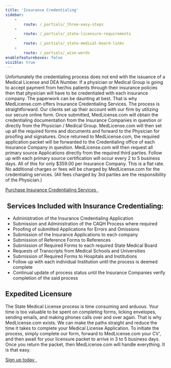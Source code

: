 ```yaml
---
title: 'Insurance Credentialing'
sidebar:
    -
        route: /_partials/_three-easy-steps
    -
        route: /_partials/_state-licensure-requirements
    -
        route: /_partials/_state-medical-board-links
    -
        route: /_partials/_wise-words
enablefeatureboxes: false
visible: true
---
```


<p>Unfortunately the credentialing process does not end with the issuance of a Medical License and DEA Number. If a physician or Medical Group is going to accept payment from her/his patients through their insurance policies then that physician will have to be credentialed with each insurance company. The paperwork can be daunting at best. That is why MedLicense.com offers Insurance Credentialing Services. The process is straightforward. Our clients set up their account with our firm by utilizing our secure online form. Once submitted, MedLicense.com will obtain the credentialing documentation from the Insurance Companies in question or directly from the Physician / Medical Group. MedLicense.com will then set up all the required forms and documents and forward to the Physician for proofing and signatures. Once returned to MedLicense.com, the required application packet will be forwarded to the Credentialing office of each Insurance Company in question. MedLicense.com will then request all primary source Applications directly from the required third parties. Follow up with each primary source certification will occur every 2 to 5 business days. All of this for only $359.00 per Insurance Company. This is a flat rate. No additional charges or fees will be charged by MedLicense.com for the credentialing services. (All fees charged by 3rd parties are the responsibility of the Physician.)</p>
<p><a class="btn btn-secondary" href="../../pricing">Purchase Insurance Credentialing Services <em class="fa fa-sm fa-play" aria-hidden="true">&nbsp;</em></a></p>
<h2 id="mcetoc_1cdnr6hb40">&nbsp;Services Included with Insurance Credentialing:&nbsp;<strong><br /></strong></h2>
<ul>
<li>Administration of the Insurance Credentialing Application</li>
<li>Submission and Administration of the CAQH Process where required</li>
<li>Proofing of submitted Applications for Errors and Omissions</li>
<li>Submission of the Insurance Applications to each company</li>
<li>Submission of Reference Forms to References</li>
<li>Submission of Required Forms to each required State Medical Board</li>
<li>Requests of Transcripts from Medical Schools and Universities</li>
<li>Submission of Required Forms to Hospitals and Institutions</li>
<li>Follow up with each individual Institution until the process is deemed complete</li>
<li>Continual update of process status until the Insurance Companies verify completion of the said process</li>
</ul>
<h2 id="mcetoc_1cdnr735s1">Expedited Licensure&nbsp;</h2>
<p>The State Medical License process is&nbsp;time consuming and arduous. Your time is too valuable to be spent on completing forms, licking envelopes, sending emails, and making phones calls over and over again. That is why MedLicense.com exists. We can make the paths straight and reduce the time it takes to complete your Medical License Application. To initiate the process, simply complete our form, forward to MedLicense.com your CV', and then await for your licensure packet to arrive in 3 to 5 business days. Once you return the packet, then MedLicense.com will handle everything. It is that easy.</p>
<p><a class="btn btn-secondary" href="../../pricing">Sign up today <em class="fa fa-sm fa-play" aria-hidden="true">&nbsp;</em></a>&nbsp;</p>